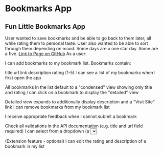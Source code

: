 # Bookmarks App
## Fun Little Bookmarks App
User wanted to save bookmarks and be able to go back to them later, all while rating them to personal taste. User also wanted to be able to sort through them depending on mood. Some days are a one star day. Some are a five.
[Link to Page on GitHub](https://jackie-abert.github.io/bookmarks-app-Jackie/)
As a user:

I can add bookmarks to my bookmark list. Bookmarks contain:

title
url link
description
rating (1-5)
I can see a list of my bookmarks when I first open the app

All bookmarks in the list default to a "condensed" view showing only title and rating
I can click on a bookmark to display the "detailed" view

Detailed view expands to additionally display description and a "Visit Site" link
I can remove bookmarks from my bookmark list

I receive appropriate feedback when I cannot submit a bookmark

Check all validations in the API documentation (e.g. title and url field required)
I can select from a dropdown (a <select> element) a "minimum rating" to filter the list by all bookmarks rated at or above the chosen selection

(Extension feature - optional) I can edit the rating and description of a bookmark in my list
